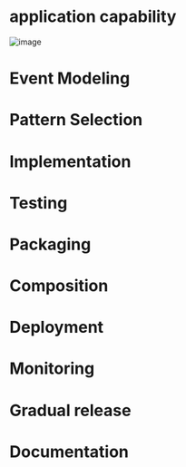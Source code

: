# application capability
 ![image](https://user-images.githubusercontent.com/64334685/200737522-929cce58-d80e-4ce3-bf6a-dd86f42a6faa.png)

# Event Modeling
# Pattern Selection
# Implementation
# Testing
# Packaging
# Composition
# Deployment
# Monitoring
# Gradual release
# Documentation
